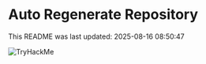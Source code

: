 # Auto Regenerate Repository

This README was last updated: 2025-08-16 08:50:47

 ![TryHackMe](https://tryhackme.com/badge/533634)